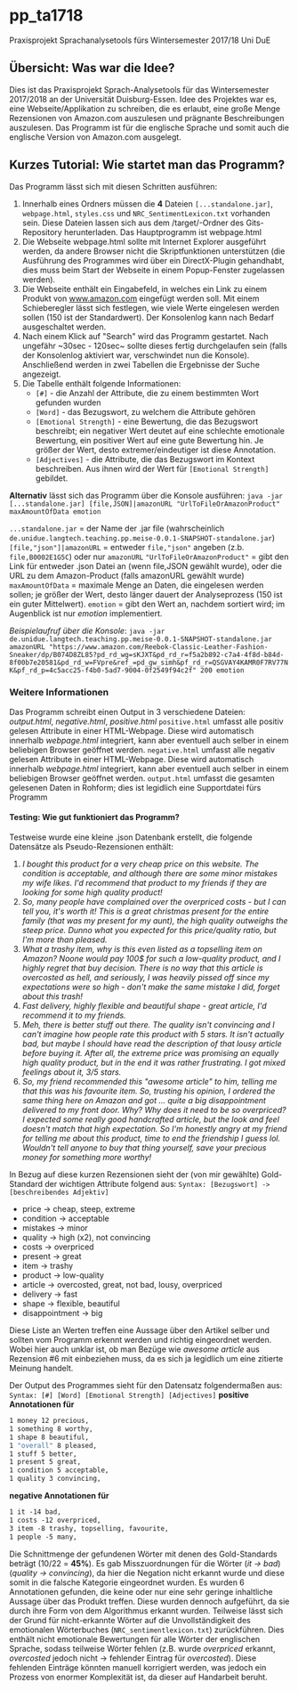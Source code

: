 # pp_ta1718
Praxisprojekt Sprachanalysetools fürs Wintersemester 2017/18 Uni DuE

## Übersicht: Was war die Idee?

Dies ist das Praxisprojekt Sprach-Analysetools für das Wintersemester 2017/2018 an der Universität Duisburg-Essen. Idee des Projektes war es, eine Webseite/Applikation zu schreiben, die es erlaubt, eine große Menge Rezensionen von Amazon.com auszulesen und prägnante Beschreibungen auszulesen. Das Programm ist für die englische Sprache und somit auch die englische Version von Amazon.com ausgelegt.

## Kurzes Tutorial: Wie startet man das Programm?

Das Programm lässt sich mit diesen Schritten ausführen:
1. Innerhalb eines Ordners müssen die **4** Dateien ```[...standalone.jar]```, ```webpage.html```, ```styles.css``` und ```NRC_SentimentLexicon.txt``` vorhanden sein. Diese Dateien lassen sich aus dem /target/-Ordner des Gits-Repository herunterladen. Das Hauptprogramm ist webpage.html
2. Die Webseite webpage.html sollte mit Internet Explorer ausgeführt werden, da andere Browser nicht die Skriptfunktionen unterstützen (die Ausführung des Programmes wird über ein DirectX-Plugin gehandhabt, dies muss beim Start der Webseite in einem Popup-Fenster zugelassen werden).
3. Die Webseite enthält ein Eingabefeld, in welches ein Link zu einem Produkt von www.amazon.com eingefügt werden soll. Mit einem Schieberegler lässt sich festlegen, wie viele Werte eingelesen werden sollen (150 ist der Standardwert). Der Konsolenlog kann nach Bedarf ausgeschaltet werden.
4. Nach einem Klick auf "Search" wird das Programm gestartet. Nach ungefähr ~30sec - 120sec~ sollte dieses fertig durchgelaufen sein (falls der Konsolenlog aktiviert war, verschwindet nun die Konsole). Anschließend werden in zwei Tabellen die Ergebnisse der Suche angezeigt.
5. Die Tabelle enthält folgende Informationen: 
   - ```[#]``` - die Anzahl der Attribute, die zu einem bestimmten Wort gefunden wurden
   - ```[Word]``` - das Bezugswort, zu welchem die Attribute gehören
   - ```[Emotional Strength]``` - eine Bewertung, die das Bezugswort beschreibt; ein negativer Wert deutet auf eine schlechte emotionale Bewertung, ein positiver Wert auf eine gute Bewertung hin. Je größer der Wert, desto extremer/eindeutiger ist diese Annotation.
   - ```[Adjectives]``` - die Attribute, die das Bezugswort im Kontext beschreiben. Aus ihnen wird der Wert für ```[Emotional Strength]``` gebildet.

**Alternativ** lässt sich das Programm über die Konsole ausführen: ```java -jar [...standalone.jar] [file,JSON]|amazonURL "UrlToFileOrAmazonProduct" maxAmountOfData emotion```

```...standalone.jar``` = der Name der .jar file (wahrscheinlich ```de.unidue.langtech.teaching.pp.meise-0.0.1-SNAPSHOT-standalone.jar```)
```[file,"json"]|amazonURL``` = entweder ```file,"json"``` angeben (z.b. ```file,B0002E1G5C```) oder nur ```amazonURL```
```"UrlToFileOrAmazonProduct"``` = gibt den Link für entweder .json Datei an (wenn file,JSON gewählt wurde), oder die URL zu dem Amazon-Product (falls amazonURL gewählt wurde)
```maxAmountOfData``` = maximale Menge an Daten, die eingelesen werden sollen; je größer der Wert, desto länger dauert der Analyseprozess (150 ist ein guter Mittelwert).
```emotion``` = gibt den Wert an, nachdem sortiert wird; im Augenblick ist nur *emotion* implementiert.

*Beispielaufruf über die Konsole*: ```java -jar de.unidue.langtech.teaching.pp.meise-0.0.1-SNAPSHOT-standalone.jar amazonURL "https://www.amazon.com/Reebok-Classic-Leather-Fashion-Sneaker/dp/B074D8ZL85?pd_rd_wg=sKJXT&pd_rd_r=f5a2b892-c7a4-4f8d-b84d-8f00b7e20581&pd_rd_w=FVpre&ref_=pd_gw_simh&pf_rd_r=QSGVAY4KAMR0F7RV77NK&pf_rd_p=4c5acc25-f4b0-5ad7-9004-0f2549f94c2f" 200 emotion```


### Weitere Informationen
Das Programm schreibt einen Output in 3 verschiedene Dateien: *output.html*, *negative.html*, *positive.html*
```positive.html``` umfasst alle positiv gelesen Attribute in einer HTML-Webpage. Diese wird automatisch innerhalb *webpage.html* integriert, kann aber eventuell auch selber in einem beliebigen Browser geöffnet werden.
```negative.html``` umfasst alle negativ gelesen Attribute in einer HTML-Webpage. Diese wird automatisch innerhalb *webpage.html* integriert, kann aber eventuell auch selber in einem beliebigen Browser geöffnet werden.
```output.html``` umfasst die gesamten gelesenen Daten in Rohform; dies ist legidlich eine Supportdatei fürs Programm



#### Testing: Wie gut funktioniert das Programm?
Testweise wurde eine kleine .json Datenbank erstellt, die folgende Datensätze als Pseudo-Rezensionen enthält:
1. *I bought this product for a very cheap price on this website. The condition is acceptable, and although there are some minor mistakes my wife likes. I'd recommend that product to my friends if they are looking for some high quality product!*
2. *So, many people have complained over the overpriced costs - but I can tell you, it's worth it! This is a great christmas present for the entire family (that was my present for my aunt), the high quality outweighs the steep price. Dunno what you expected for this price/quality ratio, but I'm more than pleased.*
3. *What a trashy item, why is this even listed as a topselling item on Amazon? Noone would pay 100$ for such a low-quality product, and I highly regret that buy decision. There is no way that this article is overcosted as hell, and seriously, I was heavily pissed off since my expectations were so high - don't make the same mistake I did, forget about this trash!*
4. *Fast delivery, highly flexible and beautiful shape - great article, I'd recommend it to my friends.*
5. *Meh, there is better stuff out there. The quality isn't convincing and I can't imagine how people rate this product with 5 stars. It isn't actually bad, but maybe I should have read the description of that lousy article before buying it. After all, the extreme price was promising an equally high quality product, but in the end it was rather frustrating. I got mixed feelings about it, 3/5 stars.*
6. *So, my friend recommended this "awesome article" to him, telling me that this was his favourite item. So, trusting his opinion, I ordered the same thing here on Amazon and got ... quite a big disappointment delivered to my front door. Why? Why does it need to be so overpriced? I expected some really good handcrafted article, but the look and feel doesn't match that high expectation. So I'm honestly angry at my friend for telling me about this product, time to end the friendship I guess lol. Wouldn't tell anyone to buy that thing yourself, save your precious money for something more worthy!*

In Bezug auf diese kurzen Rezensionen sieht der (von mir gewählte) Gold-Standard  der wichtigen Attribute folgend aus:
```Syntax: [Bezugswort] -> [beschreibendes Adjektiv]```
- price -> cheap, steep, extreme
- condition -> acceptable
- mistakes -> minor
- quality -> high (x2), not convincing
- costs -> overpriced
- present -> great
- item -> trashy
- product -> low-quality
- article -> overcosted, great, not bad, lousy, overpriced
- delivery -> fast
- shape -> flexible, beautiful
- disappointment -> big

Diese Liste an Werten treffen eine Aussage über den Artikel selber und sollten vom Programm erkennt werden und richtig eingeordnet werden. Wobei hier auch unklar ist, ob man Bezüge wie *awesome article* aus Rezension #6 mit einbeziehen muss, da es sich ja legidlich um eine zitierte Meinung handelt.

Der Output des Programmes sieht für den Datensatz folgendermaßen aus:
```Syntax: [#] [Word] [Emotional Strength] [Adjectives]```
**positive Annotationen für**
```5 article 20 great, lousy, awesome, good, handcrafted,  
1 money 12 precious,  
1 something 8 worthy,  
1 shape 8 beautiful,  
1 "overall" 8 pleased,  
1 stuff 5 better,  
1 present 5 great,  
1 condition 5 acceptable,  
1 quality 3 convincing, 
```

**negative Annotationen für**
```4 price -17 cheap, steep, extreme, frustrating,  
1 it -14 bad,  
1 costs -12 overpriced,  
3 item -8 trashy, topselling, favourite,  
1 people -5 many,
```
Die Schnittmenge der gefundenen Wörter mit denen des Gold-Standards beträgt (10/22 = **45%**). 
Es gab Misszuordnungen für die Wörter (*it -> bad*)(*quality -> convincing*), da hier die Negation nicht erkannt wurde und diese somit in die falsche Kategorie eingeordnet wurden.
Es wurden 6 Annotationen gefunden, die keine oder nur eine sehr geringe inhaltliche Aussage über das Produkt treffen. Diese wurden dennoch aufgeführt, da sie durch ihre Form von dem Algorithmus erkannt wurden.
Teilweise lässt sich der Grund für nicht-erkannte Wörter auf die Unvollständigkeit des emotionalen Wörterbuches (```NRC_sentimentlexicon.txt```) zurückführen. Dies enthält nicht emotionale Bewertungen für alle Wörter der englischen Sprache, sodass teilweise Wörter fehlen (z.B. wurde *overpriced* erkannt, *overcosted* jedoch nicht -> fehlender Eintrag für *overcosted*). Diese fehlenden Einträge könnten manuell korrigiert werden, was jedoch ein Prozess von enormer Komplexität ist, da dieser auf Handarbeit beruht.

